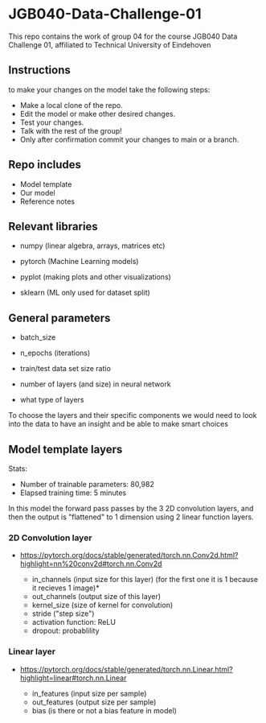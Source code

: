 # JGB040-Data-Challenge-01

This repo contains the work of group 04 for the course JGB040 Data Challenge 01, affiliated to Technical University of Eindehoven



## Instructions 
to make your changes on the model take the following steps:

- Make a local clone of the repo.
- Edit the model or make other desired changes.
- Test your changes.
- Talk with the rest of the group!
- Only after confirmation commit your changes to main or a branch.

## Repo includes

- Model template 
- Our model 
- Reference notes

## Relevant libraries 

- numpy (linear algebra, arrays, matrices etc)

- pytorch (Machine Learning models)

- pyplot (making plots and other visualizations)

- sklearn (ML only used for dataset split)

## General parameters

- batch_size

- n_epochs    (iterations)

- train/test data set size ratio

- number of layers (and size) in neural network

- what type of layers

To choose the layers and their specific components we would need to
look into the data to have an insight and be able to make smart choices


## Model template layers

Stats:
- Number of trainable parameters: 80,982
- Elapsed training time: 5 minutes

In this model the forward pass passes by the 3 2D convolution layers, 
and then the output is "flattened" to 1 dimension
using 2 linear function layers.



### 2D Convolution layer	
- https://pytorch.org/docs/stable/generated/torch.nn.Conv2d.html?highlight=nn%20conv2d#torch.nn.Conv2d

	- in_channels  (input size for this layer) (for the first one it is 1 because it recieves 1 image)*
	- out_channels (output size of this layer)
	- kernel_size  (size of kernel for convolution)
	- stride       ("step size")
	- activation function: ReLU
	- dropout: probablility

### Linear layer
- https://pytorch.org/docs/stable/generated/torch.nn.Linear.html?highlight=linear#torch.nn.Linear

	- in_features (input size per sample)
	- out_features (output size per sample)
	- bias (is there or not a bias feature in model)
	
